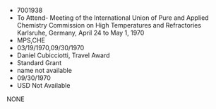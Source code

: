 * 7001938
* To Attend- Meeting of the International Union of Pure and   Applied Chemistry Commission on High Temperatures and       Refractories Karlsruhe, Germany, April 24 to May 1, 1970
* MPS,CHE
* 03/19/1970,09/30/1970
* Daniel Cubicciotti, Travel Award
* Standard Grant
*   name not available
* 09/30/1970
* USD Not Available

NONE
